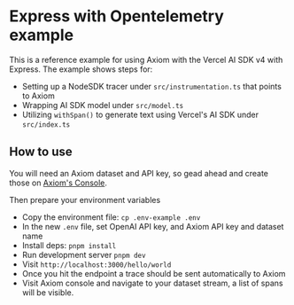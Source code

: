 # Express with Opentelemetry example

This is a reference example for using Axiom with the Vercel AI SDK v4 with Express. The example shows steps for:

- Setting up a NodeSDK tracer under `src/instrumentation.ts` that points to Axiom
- Wrapping AI SDK model under `src/model.ts`
- Utilizing `withSpan()` to generate text using Vercel's AI SDK under `src/index.ts`

## How to use

You will need an Axiom dataset and API key, so gead ahead and create those on [Axiom's Console](https://app.axiom.co/datasets).

Then prepare your environment variables

- Copy the environment file: `cp .env-example .env`
- In the new `.env` file, set OpenAI API key, and Axiom API key and dataset name
- Install deps: `pnpm install`
- Run development server `pnpm dev`
- Visit `http://localhost:3000/hello/world`
- Once you hit the endpoint a trace should be sent automatically to Axiom
- Visit Axiom console and navigate to your dataset stream, a list of spans will be visible.
